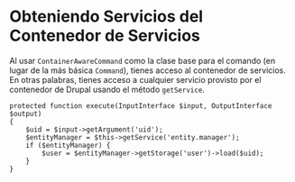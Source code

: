 # Obteniendo Servicios del Contenedor de Servicios

Al usar `ContainerAwareCommand` como la clase base para el comando (en lugar de la más básica `Command`), tienes acceso al contenedor de servicios. En otras palabras, tienes acceso a cualquier servicio provisto por el contenedor de Drupal usando el método `getService`.

```
protected function execute(InputInterface $input, OutputInterface $output)
{
    $uid = $input->getArgument('uid');
    $entityManager = $this->getService('entity.manager');
    if ($entityManager) {
        $user = $entityManager->getStorage('user')->load($uid);
    }
}
```
